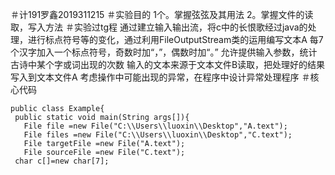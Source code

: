 ＃计191罗鑫2019311215
＃实验目的
1个。掌握弦弦及其用法
2。掌握文件的读取，写入方法
＃实验过tg程
通过建立输入输出流，将c中的长恨歌经过java的处理，进行标点符号等的变化，通过利用FileOutputStream类的运用编写文本A
每7个汉字加入一个标点符号，奇数时加“，”，偶数时加“。”
允许提供输入参数，统计古诗中某个字或词出现的次数
输入的文本来源于文本文件B读取，把处理好的结果写入到文本文件A
考虑操作中可能出现的异常，在程序中设计异常处理程序
＃核心代码
```
public class Example{
 public static void main(String args[]){
   File file =new File("C:\\Users\\luoxin\\Desktop","A.text");
   File files =new File("C:\\Users\\luoxin\\Desktop","C.text");
   File targetFile =new File("A.text");
   File sourceFile =new File("C.text");
 char c[]=new char[7];
 ```
 
